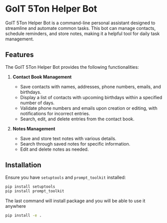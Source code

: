 # GoIT 5Ton Helper Bot

GoIT 5Ton Helper Bot is a command-line personal assistant designed to streamline and automate common tasks. This bot can manage contacts, schedule reminders, and store notes, making it a helpful tool for daily task management.

## Features

The GoIT 5Ton Helper Bot provides the following functionalities:

1. **Contact Book Management**
   - Save contacts with names, addresses, phone numbers, emails, and birthdays.
   - Display a list of contacts with upcoming birthdays within a specified number of days.
   - Validate phone numbers and emails upon creation or editing, with notifications for incorrect entries.
   - Search, edit, and delete entries from the contact book.

2. **Notes Management**
   - Save and store text notes with various details.
   - Search through saved notes for specific information.
   - Edit and delete notes as needed.

## Installation

Ensure you have `setuptools` and `prompt_toolkit` installed:

```bash
pip install setuptools
pip install prompt_toolkit
```

The last command will install package and you will be able to use it anywhere

```bash
pip install -e .
```
